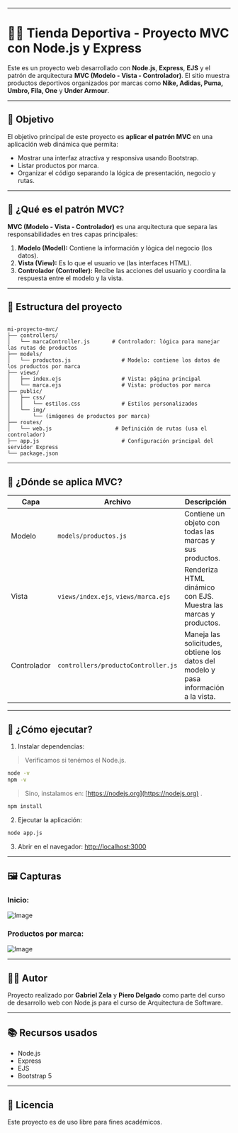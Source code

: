 
---

# 🏃‍♂️ Tienda Deportiva - Proyecto MVC con Node.js y Express

Este es un proyecto web desarrollado con **Node.js**, **Express**, **EJS** y el patrón de arquitectura **MVC (Modelo - Vista - Controlador)**. El sitio muestra productos deportivos organizados por marcas como **Nike, Adidas, Puma, Umbro, Fila, One** y **Under Armour**.

---

## 🎯 Objetivo

El objetivo principal de este proyecto es **aplicar el patrón MVC** en una aplicación web dinámica que permita:

- Mostrar una interfaz atractiva y responsiva usando Bootstrap.
- Listar productos por marca.
- Organizar el código separando la lógica de presentación, negocio y rutas.

---

## 🧠 ¿Qué es el patrón MVC?

**MVC (Modelo - Vista - Controlador)** es una arquitectura que separa las responsabilidades en tres capas principales:

1. **Modelo (Model):** Contiene la información y lógica del negocio (los datos).
2. **Vista (View):** Es lo que el usuario ve (las interfaces HTML).
3. **Controlador (Controller):** Recibe las acciones del usuario y coordina la respuesta entre el modelo y la vista.

---

## 📁 Estructura del proyecto

```

mi-proyecto-mvc/
├── controllers/
│   └── marcaController.js       # Controlador: lógica para manejar las rutas de productos
├── models/
│   └── productos.js                # Modelo: contiene los datos de los productos por marca
├── views/
│   ├── index.ejs                   # Vista: página principal
│   └── marca.ejs                   # Vista: productos por marca
├── public/
│   ├── css/
│   │   └── estilos.css             # Estilos personalizados
│   └── img/
│       └── (imágenes de productos por marca)
├── routes/
│   └── web.js                    # Definición de rutas (usa el controlador)
├── app.js                          # Configuración principal del servidor Express
└── package.json

```
---

## 🔄 ¿Dónde se aplica MVC?

| Capa         | Archivo                                | Descripción |
|--------------|----------------------------------------|-------------|
| Modelo       | `models/productos.js`                  | Contiene un objeto con todas las marcas y sus productos. |
| Vista        | `views/index.ejs`, `views/marca.ejs`   | Renderiza HTML dinámico con EJS. Muestra las marcas y productos. |
| Controlador  | `controllers/productoController.js`    | Maneja las solicitudes, obtiene los datos del modelo y pasa información a la vista. |

---

## 🚀 ¿Cómo ejecutar?

1. Instalar dependencias:

> Verificamos si tenémos el Node.js.

```bash
node -v
npm -v
````
> Sino, instalamos en: [https://nodejs.org](https://nodejs.org) .

```bash
npm install
````

2. Ejecutar la aplicación:

```bash
node app.js
```

3. Abrir en el navegador:
   [http://localhost:3000](http://localhost:3000)

---

## 🖼️ Capturas


### Inicio:

![Image](https://github.com/user-attachments/assets/c19221f9-a1b2-4a18-b1a9-1a81663ea8bd)

### Productos por marca:

![Image](https://github.com/user-attachments/assets/1f157e1b-dddc-4b65-bee5-e5a0d0695a11)

---

## 🧑‍💻 Autor

Proyecto realizado por **Gabriel Zela** y **Piero Delgado** como parte del curso de desarrollo web con Node.js para el curso de Arquitectura de Software.

---

## 📚 Recursos usados

* Node.js
* Express
* EJS
* Bootstrap 5

---

## 📝 Licencia

Este proyecto es de uso libre para fines académicos.

````
